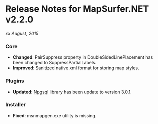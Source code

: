 # Release Notes for MapSurfer.NET v2.2.0

*xx August, 2015*
 
### Core
- **Changed**: PairSuppress property in DoubleSidedLinePlacement has been changed to SuppressPartialLabels.
- **Improved**: Sanitized native xml format for storing map styles.

### Plugins

- **Updated**: [Npgsql](http://www.npgsql.org/) library has been update to version 3.0.1.

### Installer

- **Fixed**: msnmapgen.exe utility is missing.
